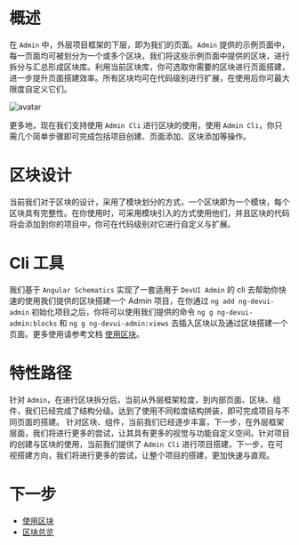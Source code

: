 # 概述

在 `Admin` 中，外层项目框架的下层，即为我们的页面。`Admin` 提供的示例页面中，每一页面均可被划分为一个或多个区块，我们将这些示例页面中提供的区块，进行拆分与汇总形成区块库。利用当前区块库，你可选取你需要的区块进行页面搭建，进一步提升页面搭建效率。所有区块均可在代码级别进行扩展，在使用后你可最大限度自定义它们。

![avatar](/assets/docs/block-zh.png)

更多地，现在我们支持使用 `Admin Cli` 进行区块的使用，使用 `Admin Cli`，你只需几个简单步骤即可完成包括项目创建、页面添加、区块添加等操作。

# 区块设计

当前我们对于区块的设计，采用了模块划分的方式，一个区块即为一个模块，每个区块具有完整性。在你使用时，可采用模块引入的方式使用他们，并且区块的代码将会添加到你的项目中，你可在代码级别对它进行自定义与扩展。

# Cli 工具

我们基于 `Angular Schematics` 实现了一套适用于 `DevUI Admin` 的 cli 去帮助你快速的使用我们提供的区块搭建一个 Admin 项目，在你通过 `ng add ng-devui-admin` 初始化项目之后，你将可以使用我们提供的命令 `ng g ng-devui-admin:blocks` 和 `ng g ng-devui-admin:views` 去插入区块以及通过区块搭建一个页面。更多使用请参考文档 [使用区块](/admin-materials/docs/use-materials)。

# 特性路径

针对 `Admin`，在进行区块拆分后，当前从外层框架粒度，到内部页面、区块、组件，我们已经完成了结构分级。达到了使用不同粒度结构拼装，即可完成项目与不同页面的搭建。
针对区块、组件，当前我们已经逐步丰富，下一步，在外层框架层面，我们将进行更多的尝试，让其具有更多的视觉与功能自定义空间。针对项目的创建与区块的使用，当前我们提供了 `Admin Cli` 进行项目搭建，下一步，在可视搭建方向，我们将进行更多的尝试，让整个项目的搭建，更加快速与直观。

# 下一步

- [使用区块](/admin-materials/docs/use-materials) 
- [区块总览](/admin-materials/overview) 
